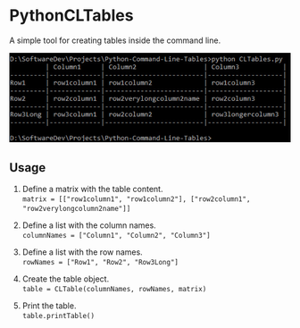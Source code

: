 # PythonCLTables
A simple tool for creating tables inside the command line.

![SampleOutput](screenshot.jpg)


## Usage
1. Define a matrix with the table content.  
`matrix = [["row1column1", "row1column2"],
          ["row2column1", "row2verylongcolumn2name"]]`

2. Define a list with the column names.  
`columnNames = ["Column1", "Column2", "Column3"]`

3. Define a list with the row names.  
`rowNames = ["Row1", "Row2", "Row3Long"]`

4. Create the table object.  
`table = CLTable(columnNames, rowNames, matrix)`

5. Print the table.  
`table.printTable()`
